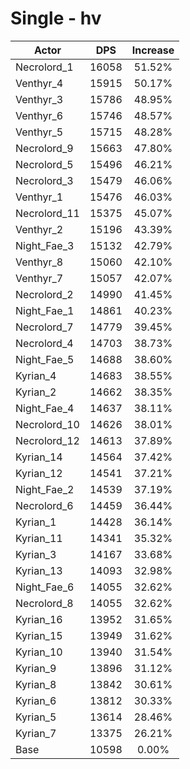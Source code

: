 # Single - hv
| Actor | DPS | Increase |
|---|:---:|:---:|
|Necrolord_1|16058|51.52%|
|Venthyr_4|15915|50.17%|
|Venthyr_3|15786|48.95%|
|Venthyr_6|15746|48.57%|
|Venthyr_5|15715|48.28%|
|Necrolord_9|15663|47.80%|
|Necrolord_5|15496|46.21%|
|Necrolord_3|15479|46.06%|
|Venthyr_1|15476|46.03%|
|Necrolord_11|15375|45.07%|
|Venthyr_2|15196|43.39%|
|Night_Fae_3|15132|42.79%|
|Venthyr_8|15060|42.10%|
|Venthyr_7|15057|42.07%|
|Necrolord_2|14990|41.45%|
|Night_Fae_1|14861|40.23%|
|Necrolord_7|14779|39.45%|
|Necrolord_4|14703|38.73%|
|Night_Fae_5|14688|38.60%|
|Kyrian_4|14683|38.55%|
|Kyrian_2|14662|38.35%|
|Night_Fae_4|14637|38.11%|
|Necrolord_10|14626|38.01%|
|Necrolord_12|14613|37.89%|
|Kyrian_14|14564|37.42%|
|Kyrian_12|14541|37.21%|
|Night_Fae_2|14539|37.19%|
|Necrolord_6|14459|36.44%|
|Kyrian_1|14428|36.14%|
|Kyrian_11|14341|35.32%|
|Kyrian_3|14167|33.68%|
|Kyrian_13|14093|32.98%|
|Night_Fae_6|14055|32.62%|
|Necrolord_8|14055|32.62%|
|Kyrian_16|13952|31.65%|
|Kyrian_15|13949|31.62%|
|Kyrian_10|13940|31.54%|
|Kyrian_9|13896|31.12%|
|Kyrian_8|13842|30.61%|
|Kyrian_6|13812|30.33%|
|Kyrian_5|13614|28.46%|
|Kyrian_7|13375|26.21%|
|Base|10598|0.00%|
